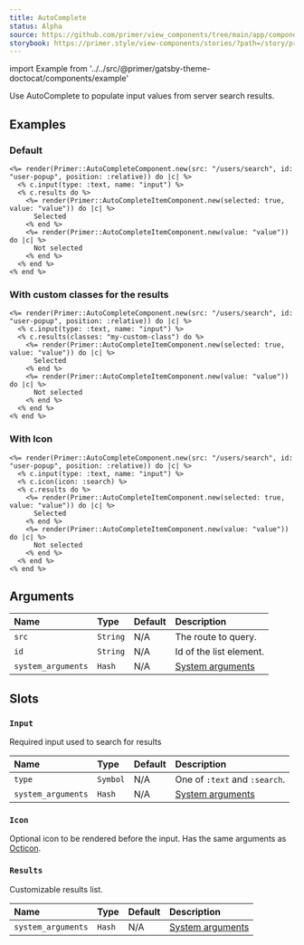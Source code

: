 ```yaml
---
title: AutoComplete
status: Alpha
source: https://github.com/primer/view_components/tree/main/app/components/primer/auto_complete_component.rb
storybook: https://primer.style/view-components/stories/?path=/story/primer-auto-complete-component
---
```


import Example from '../../src/@primer/gatsby-theme-doctocat/components/example'

<!-- Warning: AUTO-GENERATED file, do not edit. Add code comments to your Ruby instead <3 -->

Use AutoComplete to populate input values from server search results.

## Examples

### Default

<Example src="<auto-complete src='/users/search' for='user-popup' class='position-relative'>  <input name='input' type='text' class='form-control '></input>    <ul id='user-popup' class='autocomplete-results '>    <li role='option' data-autocomplete-value='value' aria-selected='true' class='autocomplete-item '>      Selected</li>    <li role='option' data-autocomplete-value='value' class='autocomplete-item '>      Not selected</li></ul></auto-complete>" />

```erb
<%= render(Primer::AutoCompleteComponent.new(src: "/users/search", id: "user-popup", position: :relative)) do |c| %>
  <% c.input(type: :text, name: "input") %>
  <% c.results do %>
    <%= render(Primer::AutoCompleteItemComponent.new(selected: true, value: "value")) do |c| %>
      Selected
    <% end %>
    <%= render(Primer::AutoCompleteItemComponent.new(value: "value")) do |c| %>
      Not selected
    <% end %>
  <% end %>
<% end %>
```

### With custom classes for the results

<Example src="<auto-complete src='/users/search' for='user-popup' class='position-relative'>  <input name='input' type='text' class='form-control '></input>    <ul id='user-popup' class='autocomplete-results my-custom-class '>    <li role='option' data-autocomplete-value='value' aria-selected='true' class='autocomplete-item '>      Selected</li>    <li role='option' data-autocomplete-value='value' class='autocomplete-item '>      Not selected</li></ul></auto-complete>" />

```erb
<%= render(Primer::AutoCompleteComponent.new(src: "/users/search", id: "user-popup", position: :relative)) do |c| %>
  <% c.input(type: :text, name: "input") %>
  <% c.results(classes: "my-custom-class") do %>
    <%= render(Primer::AutoCompleteItemComponent.new(selected: true, value: "value")) do |c| %>
      Selected
    <% end %>
    <%= render(Primer::AutoCompleteItemComponent.new(value: "value")) do |c| %>
      Not selected
    <% end %>
  <% end %>
<% end %>
```

### With Icon

<Example src="<auto-complete src='/users/search' for='user-popup' class='position-relative'>  <input name='input' type='text' class='form-control '></input>  <svg class='octicon octicon-search' height='16' viewBox='0 0 16 16' version='1.1' width='16' aria-hidden='true'><path fill-rule='evenodd' d='M11.5 7a4.499 4.499 0 11-8.998 0A4.499 4.499 0 0111.5 7zm-.82 4.74a6 6 0 111.06-1.06l3.04 3.04a.75.75 0 11-1.06 1.06l-3.04-3.04z'></path></svg>  <ul id='user-popup' class='autocomplete-results '>    <li role='option' data-autocomplete-value='value' aria-selected='true' class='autocomplete-item '>      Selected</li>    <li role='option' data-autocomplete-value='value' class='autocomplete-item '>      Not selected</li></ul></auto-complete>" />

```erb
<%= render(Primer::AutoCompleteComponent.new(src: "/users/search", id: "user-popup", position: :relative)) do |c| %>
  <% c.input(type: :text, name: "input") %>
  <% c.icon(icon: :search) %>
  <% c.results do %>
    <%= render(Primer::AutoCompleteItemComponent.new(selected: true, value: "value")) do |c| %>
      Selected
    <% end %>
    <%= render(Primer::AutoCompleteItemComponent.new(value: "value")) do |c| %>
      Not selected
    <% end %>
  <% end %>
<% end %>
```

## Arguments

| Name | Type | Default | Description |
| :- | :- | :- | :- |
| `src` | `String` | N/A | The route to query. |
| `id` | `String` | N/A | Id of the list element. |
| `system_arguments` | `Hash` | N/A | [System arguments](/system-arguments) |

## Slots

### `Input`

Required input used to search for results

| Name | Type | Default | Description |
| :- | :- | :- | :- |
| `type` | `Symbol` | N/A | One of `:text` and `:search`. |
| `system_arguments` | `Hash` | N/A | [System arguments](/system-arguments) |

### `Icon`

Optional icon to be rendered before the input. Has the same arguments as [Octicon](/components/octicon).

### `Results`

Customizable results list.

| Name | Type | Default | Description |
| :- | :- | :- | :- |
| `system_arguments` | `Hash` | N/A | [System arguments](/system-arguments) |
